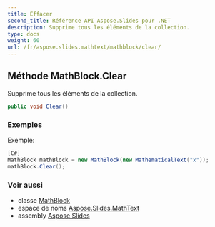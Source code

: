 ```yaml
---
title: Effacer
second_title: Référence API Aspose.Slides pour .NET
description: Supprime tous les éléments de la collection.
type: docs
weight: 60
url: /fr/aspose.slides.mathtext/mathblock/clear/
---
```


## Méthode MathBlock.Clear

Supprime tous les éléments de la collection.

```csharp
public void Clear()
```

### Exemples

Exemple:

```csharp
[C#]
MathBlock mathBlock = new MathBlock(new MathematicalText("x"));
mathBlock.Clear();
```

### Voir aussi

* classe [MathBlock](../../mathblock)
* espace de noms [Aspose.Slides.MathText](../../mathblock)
* assembly [Aspose.Slides](../../../)

<!-- NE PAS MODIFIER : généré par xmldocmd pour Aspose.Slides.dll -->